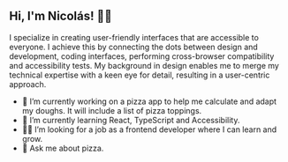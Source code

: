 ## Hi, I'm Nicolás! 🙋‍♂️

I specialize in creating user-friendly interfaces that are accessible to everyone. I achieve this by connecting the dots between design and development, coding interfaces, performing cross-browser compatibility and accessibility tests. My background in design enables me to merge my technical expertise with a keen eye for detail, resulting in a user-centric approach.

- 🍕 I’m currently working on a pizza app to help me calculate and adapt my doughs. It will include a list of pizza toppings.
- 🌱 I’m currently learning React, TypeScript and Accessibility. 
- 👨‍💻 I’m looking for a job as a frontend developer where I can learn and grow.
- 💬 Ask me about pizza.
